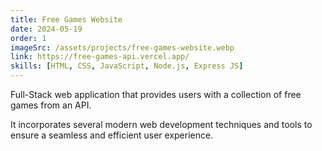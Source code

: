 ```yaml
---
title: Free Games Website
date: 2024-05-19
order: 1
imageSrc: /assets/projects/free-games-website.webp
link: https://free-games-api.vercel.app/
skills: [HTML, CSS, JavaScript, Node.js, Express JS]
---
```


Full-Stack web application that provides users with a collection of free games from an API.

It incorporates several modern web development techniques and tools to ensure a seamless and efficient user experience.